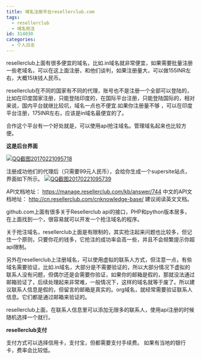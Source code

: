 ```yaml
---
title: 域名注册平台resellerclub.com
tags:
  - resellerclub
  - 域名抢注
id: 314030
categories:
  - 个人日志
---
```


resellerclub上面有很多便宜的域名，比如.in域名就非常便宜，如果需要批量注册一些老域名，可以在这上面注册，和他们谈判，如果注册量大，可以做155INR左右，大概15块钱人民币。

resellerclub在不同的国家有不同的代理，账号也不是注册一个全部可以登陆的，比如在印度国家注册，只能登陆印度的，在国际平台注册，只能登陆国际的，相对来说，国内平台就继比较坑，域名一点也不便宜.如果你注册量不够 ，可以在印度平台注册，175INR左右，应该是in域名最便宜的了。

合作这个平台有一个好处就是，可以使用api抢注域名。管理域名起来也比较方便。

**这是后台界面**

[![QQ截图20170221095718](http://www.love4026.org/wp-content/uploads/2017/02/QQ截图20170221095718.jpg)](http://www.love4026.org/wp-content/uploads/2017/02/QQ截图20170221095718.jpg)

注册成功他们的代理后（只需要99元人民币），会给你生成一个supersite站点，界面如下所示。
[![QQ截图20170221095739](http://www.love4026.org/wp-content/uploads/2017/02/QQ截图20170221095739.jpg)](http://www.love4026.org/wp-content/uploads/2017/02/QQ截图20170221095739.jpg)

API文档地址： https://manage.resellerclub.com/kb/answer/744
中文的API文档地址： http://cn.resellerclub.com/cnknowledge-base/
建议阅读英文文档。

github.com上面有很多关于Resellerclub api的接口，PHP和python版本居多，在上面找到一个，很容易就可以开发一个抢注域名的程序。

关于抢注域名，resellerclub上面是有限制的，其实抢注起来问题也比较多，但记住一个原则，只要你花的钱多，它抢注的成功率会高一些，并且不会频繁提示你超api限制。

另外在resellerclub上注册域名，可以使用虚拟的联系人方式，但注意一点，有些域名需要验证，比如.in域名，大部分是不需要验证的，所以大部分情况下虚拟的联系人没有问题，但偶尔还是会需要你验证，如果你的邮箱是假的，那就没法通过邮箱验证了，后续处理起来非常难，一般情况下，这样的域名就等于废了。所以建议联系人信息是假的，但留言的邮箱是真实的。org域名，就经常需要验证联系人信息。它们都是通过邮箱来验证的。

resellerclub上面，在联系人信息里可以添加无限多的联系人，使用api注册的时候随机选择一个就行。

**resellerclub支付**

支付方式可以选择信用卡，支付宝，但都需要支付手续费。 如果有当地的银行卡，费率会比较低。